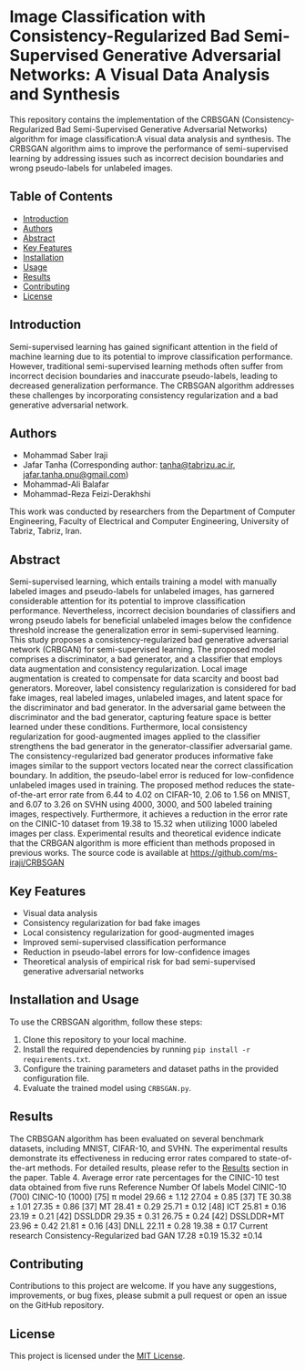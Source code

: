 # Image Classification with Consistency-Regularized Bad Semi-Supervised Generative Adversarial Networks: A Visual Data Analysis and Synthesis

This repository contains the implementation of the CRBSGAN (Consistency-Regularized Bad Semi-Supervised Generative Adversarial Networks) algorithm for image classification:A visual data analysis and synthesis. The CRBSGAN algorithm aims to improve the performance of semi-supervised learning by addressing issues such as incorrect decision boundaries and wrong pseudo-labels for unlabeled images.

## Table of Contents
- [Introduction](#introduction)
- [Authors](#authors)
- [Abstract](#abstract)
- [Key Features](#key-features)
- [Installation](#installation)
- [Usage](#usage)
- [Results](#results)
- [Contributing](#contributing)
- [License](#license)

## Introduction

Semi-supervised learning has gained significant attention in the field of machine learning due to its potential to improve classification performance. However, traditional semi-supervised learning methods often suffer from incorrect decision boundaries and inaccurate pseudo-labels, leading to decreased generalization performance. The CRBSGAN algorithm addresses these challenges by incorporating consistency regularization and a bad generative adversarial network.

## Authors

- Mohammad Saber Iraji
- Jafar Tanha (Corresponding author: tanha@tabrizu.ac.ir, jafar.tanha.pnu@gmail.com)
- Mohammad-Ali Balafar
- Mohammad-Reza Feizi-Derakhshi

This work was conducted by researchers from the Department of Computer Engineering, Faculty of Electrical and Computer Engineering, University of Tabriz, Tabriz, Iran.

## Abstract

Semi-supervised learning, which entails training a model with manually labeled images and pseudo-labels for unlabeled images, has garnered considerable attention for its potential to improve classification performance. Nevertheless, incorrect decision boundaries of classifiers and wrong pseudo labels for beneficial unlabeled images below the confidence threshold increase the generalization error in semi-supervised learning. This study proposes a consistency-regularized bad generative adversarial network (CRBGAN) for semi-supervised learning. The proposed model comprises a discriminator, a bad generator, and a classifier that employs data augmentation and consistency regularization. Local image augmentation is created to compensate for data scarcity and boost bad generators. Moreover, label consistency regularization is considered for bad fake images, real labeled images, unlabeled images, and latent space for the discriminator and bad generator. In the adversarial game between the discriminator and the bad generator, capturing feature space is better learned under these conditions. Furthermore, local consistency regularization for good-augmented images applied to the classifier strengthens the bad generator in the generator-classifier adversarial game. The consistency-regularized bad generator produces informative fake images similar to the support vectors located near the correct classification boundary. In addition, the pseudo-label error is reduced for low-confidence unlabeled images used in training. The proposed method reduces the state-of-the-art error rate from 6.44 to 4.02 on CIFAR-10, 2.06 to 1.56 on MNIST, and 6.07 to 3.26 on SVHN using 4000, 3000, and 500 labeled training images, respectively. Furthermore, it achieves a reduction in the error rate on the CINIC-10 dataset from 19.38 to 15.32 when utilizing 1000 labeled images per class. Experimental results and theoretical evidence indicate that the CRBGAN algorithm is more efficient than methods proposed in previous works. The source code is available at https://github.com/ms-iraji/CRBSGAN
## Key Features
- Visual data analysis
- Consistency regularization for bad fake images
- Local consistency regularization for good-augmented images
- Improved semi-supervised classification performance
- Reduction in pseudo-label errors for low-confidence images
- Theoretical analysis of empirical risk for bad semi-supervised generative adversarial networks

## Installation and Usage

To use the CRBSGAN algorithm, follow these steps:

1. Clone this repository to your local machine.
2. Install the required dependencies by running `pip install -r requirements.txt`.
3. Configure the training parameters and dataset paths in the provided configuration file.
4. Evaluate the trained model using `CRBSGAN.py`.


## Results

The CRBSGAN algorithm has been evaluated on several benchmark datasets, including  MNIST, CIFAR-10, and SVHN. The experimental results demonstrate its effectiveness in reducing error rates compared to state-of-the-art methods. For detailed results, please refer to the [Results](#results) section in the paper.
Table 4. Average error rate percentages for the CINIC-10 test data obtained from five runs
Reference		Number Of labels
	Model	CINIC-10 (700)	CINIC-10 (1000)
[75]
π model	29.66 ± 1.12	27.04 ± 0.85
[37]
TE	30.38 ± 1.01	27.35 ± 0.86
[37]
MT	28.41 ± 0.29	25.71 ± 0.12
[48]
ICT	25.81 ± 0.16	23.19 ± 0.21
[42]
DSSLDDR	29.35 ± 0.31	26.75 ± 0.24
[42]
DSSLDDR+MT	23.96 ± 0.42	21.81 ± 0.16
[43]
DNLL	22.11 ± 0.28	19.38 ± 0.17
Current research	Consistency-Regularized bad GAN	17.28 ±0.19	15.32 ±0.14

## Contributing

Contributions to this project are welcome. If you have any suggestions, improvements, or bug fixes, please submit a pull request or open an issue on the GitHub repository.

## License

This project is licensed under the [MIT License](LICENSE).
